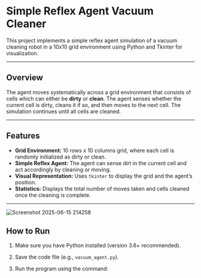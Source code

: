 # Simple Reflex Agent Vacuum Cleaner

This project implements a simple reflex agent simulation of a vacuum cleaning robot in a 10x10 grid environment using Python and Tkinter for visualization.

---

## Overview

The agent moves systematically across a grid environment that consists of cells which can either be **dirty** or **clean**. The agent senses whether the current cell is dirty, cleans it if so, and then moves to the next cell. The simulation continues until all cells are cleaned.

---

## Features


- **Grid Environment:** 10 rows x 10 columns grid, where each cell is randomly initialized as dirty or clean.
- **Simple Reflex Agent:** The agent can sense dirt in the current cell and act accordingly by cleaning or moving.
- **Visual Representation:** Uses `tkinter` to display the grid and the agent’s position.
- **Statistics:** Displays the total number of moves taken and cells cleaned once the cleaning is complete.

---
![Screenshot 2025-06-15 214258](https://github.com/user-attachments/assets/b4a4d568-8cd1-4b40-a472-977ddc5b2d6c)

## How to Run

1. Make sure you have Python installed (version 3.6+ recommended).
2. Save the code file (e.g., `vacuum_agent.py`).
3. Run the program using the command:

   ```bash


